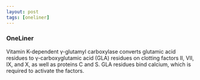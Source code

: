 ```yaml
---
layout: post
tags: [oneliner]
---
```



### OneLiner

Vitamin K-dependent γ-glutamyl carboxylase converts glutamic acid residues to γ-carboxyglutamic acid (GLA) residues on clotting factors II, VII, IX, and X, as well as proteins C and S. GLA residues bind calcium, which is required to activate the factors.
